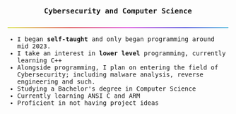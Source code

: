 <samp>
  <h3 align=center> Cybersecurity and Computer Science</h3>
  <p align="center">
    <img src="rainbowBar.png">
  </p>

  <ul>
    <li> I began <strong>self-taught</strong> and only began programming around mid 2023. </li>
    <li> I take an interest in <strong>lower level</strong> programming, currently learning C++</li>
    <li> Alongside programming, I plan on entering the field of Cybersecurity; including malware analysis, reverse engineering and such. </li>
    <li> Studying a Bachelor's degree in Computer Science </li>
    <li> Currently learning ANSI C and ARM </li>
    <li> Proficient in not having project ideas</li>
  </ul>
</samp>
